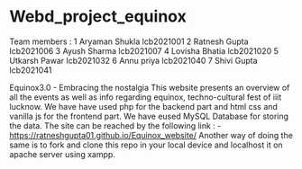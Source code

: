 # Webd_project_equinox
Team members : 
1 Aryaman Shukla lcb2021001
2 Ratnesh Gupta lcb2021006
3 Ayush Sharma lcb2021007
4 Lovisha Bhatia lcb2021020
5 Utkarsh Pawar lcb2021032
6 Annu priya lcb2021040
7 Shivi Gupta lcb2021041

Equinox3.0 - Embracing the nostalgia
This website presents an overview of all the events as well as info regarding equinox, techno-cultural fest of iiit lucknow.
We have have used php for the backend part and html css and vanilla js for the frontend part.
We have eused MySQL Database for storing the data.
The site can be reached by the following link : -
https://ratneshgupta01.github.io/Equinox_website/
Another way of doing the same is to fork and clone this repo in your local device and localhost it on apache server using xampp.

